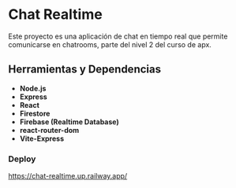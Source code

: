 # Chat Realtime

Este proyecto es una aplicación de chat en tiempo real que permite comunicarse en chatrooms, parte del nivel 2 del curso de apx.

## Herramientas y Dependencias

- **Node.js**
- **Express**
- **React**
- **Firestore**
- **Firebase (Realtime Database)**
- **react-router-dom**
- **Vite-Express**

### Deploy

https://chat-realtime.up.railway.app/
